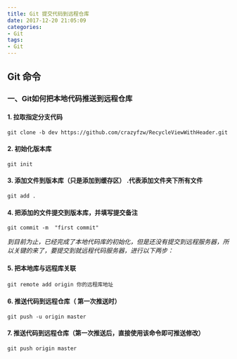 ```yaml
---
title: Git 提交代码到远程仓库
date: 2017-12-20 21:05:09
categories:
- Git
tags:
- Git
---
```


## Git 命令

### 一、Git如何把本地代码推送到远程仓库


#### 1. 拉取指定分支代码
```
git clone -b dev https://github.com/crazyfzw/RecycleViewWithHeader.git
```


#### 2. 初始化版本库 
```
git init 
```

#### 3. 添加文件到版本库（只是添加到缓存区） .代表添加文件夹下所有文件
```
git add . 
```

#### 4. 把添加的文件提交到版本库，并填写提交备注
```
git commit -m  "first commit"
```
*到目前为止，已经完成了本地代码库的初始化，但是还没有提交到远程服务器，所以关键的来了，要提交到就远程代码服务器，进行以下两步：*

<!--more-->

#### 5. 把本地库与远程库关联
```
git remote add origin 你的远程库地址
```
#### 6. 推送代码到远程仓库（ 第一次推送时）
```
git push -u origin master
```
#### 7. 推送代码到远程仓库（第一次推送后，直接使用该命令即可推送修改）
```
git push origin master
```

